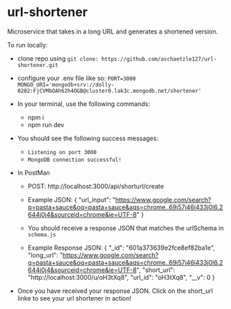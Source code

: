 # url-shortener
Microservice that takes in a long URL and generates a shortened version.

To run locally: 
* clone repo using `git clone: https://github.com/aschaetzle127/url-shortener.git`

* configure your .env file like so:
`PORT=3000
MONGO_URI='mongodb+srv://dolly-0202:FjCVMbOAh62h4OGB@cluster0.lak3c.mongodb.net/shortener'`

* In your terminal, use the following commands:
	* npm i
	* npm run dev
	
* You should see the following success messages:
	* `Listening on port 3000`
	* `MongoDB connection successful!`

* In PostMan

	* POST: http://localhost:3000/api/shorturl/create
	* Example JSON: 
	{
		"url_input": "https://www.google.com/search?q=pasta+sauce&oq=pasta+sauce&aqs=chrome..69i57j46i433j0l6.2644j0j4&sourceid=chrome&ie=UTF-8"
	}

	* You should receive a response JSON that matches the urlSchema in `schema.js`
	* Example Response JSON:
	{
	    "_id": "601a373639e2fce8ef82ba1e",
	    "long_url": "https://www.google.com/search?q=pasta+sauce&oq=pasta+sauce&aqs=chrome..69i57j46i433j0l6.2644j0j4&sourceid=chrome&ie=UTF-8",
	    "short_url": "http://localhost:3000/u/oH3tXq8",
	    "url_id": "oH3tXq8",
	    "__v": 0
	}


* Once you have received your response JSON.  Click on the short_url linke to see your url shortener in action!
